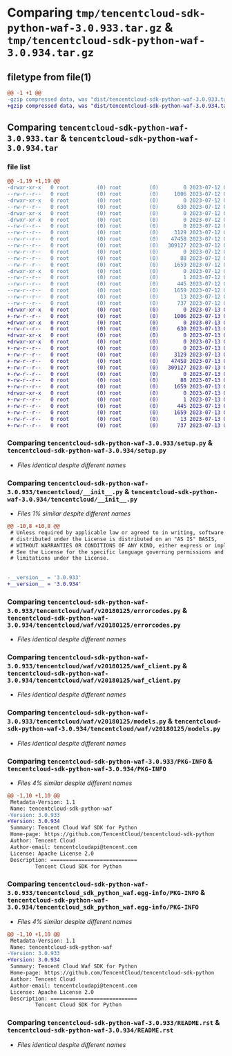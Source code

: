 # Comparing `tmp/tencentcloud-sdk-python-waf-3.0.933.tar.gz` & `tmp/tencentcloud-sdk-python-waf-3.0.934.tar.gz`

## filetype from file(1)

```diff
@@ -1 +1 @@
-gzip compressed data, was "dist/tencentcloud-sdk-python-waf-3.0.933.tar", last modified: Wed Jul 12 00:45:58 2023, max compression
+gzip compressed data, was "dist/tencentcloud-sdk-python-waf-3.0.934.tar", last modified: Thu Jul 13 00:38:24 2023, max compression
```

## Comparing `tencentcloud-sdk-python-waf-3.0.933.tar` & `tencentcloud-sdk-python-waf-3.0.934.tar`

### file list

```diff
@@ -1,19 +1,19 @@
-drwxr-xr-x   0 root         (0) root         (0)        0 2023-07-12 00:45:58.000000 tencentcloud-sdk-python-waf-3.0.933/
--rw-r--r--   0 root         (0) root         (0)     1006 2023-07-12 00:45:58.000000 tencentcloud-sdk-python-waf-3.0.933/setup.py
-drwxr-xr-x   0 root         (0) root         (0)        0 2023-07-12 00:45:58.000000 tencentcloud-sdk-python-waf-3.0.933/tencentcloud/
--rw-r--r--   0 root         (0) root         (0)      630 2023-07-12 00:45:58.000000 tencentcloud-sdk-python-waf-3.0.933/tencentcloud/__init__.py
-drwxr-xr-x   0 root         (0) root         (0)        0 2023-07-12 00:45:58.000000 tencentcloud-sdk-python-waf-3.0.933/tencentcloud/waf/
-drwxr-xr-x   0 root         (0) root         (0)        0 2023-07-12 00:45:58.000000 tencentcloud-sdk-python-waf-3.0.933/tencentcloud/waf/v20180125/
--rw-r--r--   0 root         (0) root         (0)        0 2023-07-12 00:45:58.000000 tencentcloud-sdk-python-waf-3.0.933/tencentcloud/waf/v20180125/__init__.py
--rw-r--r--   0 root         (0) root         (0)     3129 2023-07-12 00:45:58.000000 tencentcloud-sdk-python-waf-3.0.933/tencentcloud/waf/v20180125/errorcodes.py
--rw-r--r--   0 root         (0) root         (0)    47458 2023-07-12 00:45:58.000000 tencentcloud-sdk-python-waf-3.0.933/tencentcloud/waf/v20180125/waf_client.py
--rw-r--r--   0 root         (0) root         (0)   309127 2023-07-12 00:45:58.000000 tencentcloud-sdk-python-waf-3.0.933/tencentcloud/waf/v20180125/models.py
--rw-r--r--   0 root         (0) root         (0)        0 2023-07-12 00:45:58.000000 tencentcloud-sdk-python-waf-3.0.933/tencentcloud/waf/__init__.py
--rw-r--r--   0 root         (0) root         (0)       88 2023-07-12 00:45:58.000000 tencentcloud-sdk-python-waf-3.0.933/setup.cfg
--rw-r--r--   0 root         (0) root         (0)     1659 2023-07-12 00:45:58.000000 tencentcloud-sdk-python-waf-3.0.933/PKG-INFO
-drwxr-xr-x   0 root         (0) root         (0)        0 2023-07-12 00:45:58.000000 tencentcloud-sdk-python-waf-3.0.933/tencentcloud_sdk_python_waf.egg-info/
--rw-r--r--   0 root         (0) root         (0)        1 2023-07-12 00:45:58.000000 tencentcloud-sdk-python-waf-3.0.933/tencentcloud_sdk_python_waf.egg-info/dependency_links.txt
--rw-r--r--   0 root         (0) root         (0)      445 2023-07-12 00:45:58.000000 tencentcloud-sdk-python-waf-3.0.933/tencentcloud_sdk_python_waf.egg-info/SOURCES.txt
--rw-r--r--   0 root         (0) root         (0)     1659 2023-07-12 00:45:58.000000 tencentcloud-sdk-python-waf-3.0.933/tencentcloud_sdk_python_waf.egg-info/PKG-INFO
--rw-r--r--   0 root         (0) root         (0)       13 2023-07-12 00:45:58.000000 tencentcloud-sdk-python-waf-3.0.933/tencentcloud_sdk_python_waf.egg-info/top_level.txt
--rw-r--r--   0 root         (0) root         (0)      737 2023-07-12 00:45:58.000000 tencentcloud-sdk-python-waf-3.0.933/README.rst
+drwxr-xr-x   0 root         (0) root         (0)        0 2023-07-13 00:38:24.000000 tencentcloud-sdk-python-waf-3.0.934/
+-rw-r--r--   0 root         (0) root         (0)     1006 2023-07-13 00:38:24.000000 tencentcloud-sdk-python-waf-3.0.934/setup.py
+drwxr-xr-x   0 root         (0) root         (0)        0 2023-07-13 00:38:24.000000 tencentcloud-sdk-python-waf-3.0.934/tencentcloud/
+-rw-r--r--   0 root         (0) root         (0)      630 2023-07-13 00:38:24.000000 tencentcloud-sdk-python-waf-3.0.934/tencentcloud/__init__.py
+drwxr-xr-x   0 root         (0) root         (0)        0 2023-07-13 00:38:24.000000 tencentcloud-sdk-python-waf-3.0.934/tencentcloud/waf/
+drwxr-xr-x   0 root         (0) root         (0)        0 2023-07-13 00:38:24.000000 tencentcloud-sdk-python-waf-3.0.934/tencentcloud/waf/v20180125/
+-rw-r--r--   0 root         (0) root         (0)        0 2023-07-13 00:38:24.000000 tencentcloud-sdk-python-waf-3.0.934/tencentcloud/waf/v20180125/__init__.py
+-rw-r--r--   0 root         (0) root         (0)     3129 2023-07-13 00:38:24.000000 tencentcloud-sdk-python-waf-3.0.934/tencentcloud/waf/v20180125/errorcodes.py
+-rw-r--r--   0 root         (0) root         (0)    47458 2023-07-13 00:38:24.000000 tencentcloud-sdk-python-waf-3.0.934/tencentcloud/waf/v20180125/waf_client.py
+-rw-r--r--   0 root         (0) root         (0)   309127 2023-07-13 00:38:24.000000 tencentcloud-sdk-python-waf-3.0.934/tencentcloud/waf/v20180125/models.py
+-rw-r--r--   0 root         (0) root         (0)        0 2023-07-13 00:38:24.000000 tencentcloud-sdk-python-waf-3.0.934/tencentcloud/waf/__init__.py
+-rw-r--r--   0 root         (0) root         (0)       88 2023-07-13 00:38:24.000000 tencentcloud-sdk-python-waf-3.0.934/setup.cfg
+-rw-r--r--   0 root         (0) root         (0)     1659 2023-07-13 00:38:24.000000 tencentcloud-sdk-python-waf-3.0.934/PKG-INFO
+drwxr-xr-x   0 root         (0) root         (0)        0 2023-07-13 00:38:24.000000 tencentcloud-sdk-python-waf-3.0.934/tencentcloud_sdk_python_waf.egg-info/
+-rw-r--r--   0 root         (0) root         (0)        1 2023-07-13 00:38:24.000000 tencentcloud-sdk-python-waf-3.0.934/tencentcloud_sdk_python_waf.egg-info/dependency_links.txt
+-rw-r--r--   0 root         (0) root         (0)      445 2023-07-13 00:38:24.000000 tencentcloud-sdk-python-waf-3.0.934/tencentcloud_sdk_python_waf.egg-info/SOURCES.txt
+-rw-r--r--   0 root         (0) root         (0)     1659 2023-07-13 00:38:24.000000 tencentcloud-sdk-python-waf-3.0.934/tencentcloud_sdk_python_waf.egg-info/PKG-INFO
+-rw-r--r--   0 root         (0) root         (0)       13 2023-07-13 00:38:24.000000 tencentcloud-sdk-python-waf-3.0.934/tencentcloud_sdk_python_waf.egg-info/top_level.txt
+-rw-r--r--   0 root         (0) root         (0)      737 2023-07-13 00:38:24.000000 tencentcloud-sdk-python-waf-3.0.934/README.rst
```

### Comparing `tencentcloud-sdk-python-waf-3.0.933/setup.py` & `tencentcloud-sdk-python-waf-3.0.934/setup.py`

 * *Files identical despite different names*

### Comparing `tencentcloud-sdk-python-waf-3.0.933/tencentcloud/__init__.py` & `tencentcloud-sdk-python-waf-3.0.934/tencentcloud/__init__.py`

 * *Files 1% similar despite different names*

```diff
@@ -10,8 +10,8 @@
 # Unless required by applicable law or agreed to in writing, software
 # distributed under the License is distributed on an "AS IS" BASIS,
 # WITHOUT WARRANTIES OR CONDITIONS OF ANY KIND, either express or implied.
 # See the License for the specific language governing permissions and
 # limitations under the License.
 
 
-__version__ = '3.0.933'
+__version__ = '3.0.934'
```

### Comparing `tencentcloud-sdk-python-waf-3.0.933/tencentcloud/waf/v20180125/errorcodes.py` & `tencentcloud-sdk-python-waf-3.0.934/tencentcloud/waf/v20180125/errorcodes.py`

 * *Files identical despite different names*

### Comparing `tencentcloud-sdk-python-waf-3.0.933/tencentcloud/waf/v20180125/waf_client.py` & `tencentcloud-sdk-python-waf-3.0.934/tencentcloud/waf/v20180125/waf_client.py`

 * *Files identical despite different names*

### Comparing `tencentcloud-sdk-python-waf-3.0.933/tencentcloud/waf/v20180125/models.py` & `tencentcloud-sdk-python-waf-3.0.934/tencentcloud/waf/v20180125/models.py`

 * *Files identical despite different names*

### Comparing `tencentcloud-sdk-python-waf-3.0.933/PKG-INFO` & `tencentcloud-sdk-python-waf-3.0.934/PKG-INFO`

 * *Files 4% similar despite different names*

```diff
@@ -1,10 +1,10 @@
 Metadata-Version: 1.1
 Name: tencentcloud-sdk-python-waf
-Version: 3.0.933
+Version: 3.0.934
 Summary: Tencent Cloud Waf SDK for Python
 Home-page: https://github.com/TencentCloud/tencentcloud-sdk-python
 Author: Tencent Cloud
 Author-email: tencentcloudapi@tencent.com
 License: Apache License 2.0
 Description: ============================
         Tencent Cloud SDK for Python
```

### Comparing `tencentcloud-sdk-python-waf-3.0.933/tencentcloud_sdk_python_waf.egg-info/PKG-INFO` & `tencentcloud-sdk-python-waf-3.0.934/tencentcloud_sdk_python_waf.egg-info/PKG-INFO`

 * *Files 4% similar despite different names*

```diff
@@ -1,10 +1,10 @@
 Metadata-Version: 1.1
 Name: tencentcloud-sdk-python-waf
-Version: 3.0.933
+Version: 3.0.934
 Summary: Tencent Cloud Waf SDK for Python
 Home-page: https://github.com/TencentCloud/tencentcloud-sdk-python
 Author: Tencent Cloud
 Author-email: tencentcloudapi@tencent.com
 License: Apache License 2.0
 Description: ============================
         Tencent Cloud SDK for Python
```

### Comparing `tencentcloud-sdk-python-waf-3.0.933/README.rst` & `tencentcloud-sdk-python-waf-3.0.934/README.rst`

 * *Files identical despite different names*

